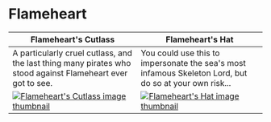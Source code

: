 # Flameheart

| Flameheart's Cutlass | Flameheart's Hat |
| -------------------- | ---------------- |
| A particularly cruel cutlass, and the last thing many pirates who stood against Flameheart ever got to see. | You could use this to impersonate the sea's most infamous Skeleton Lord, but do so at your own risk... |
| [![Flameheart's Cutlass image thumbnail](https://seaofthieves.wiki.gg/images/2/2a/Flameheart%27s_Cutlass.png)](https://seaofthieves.wiki.gg/wiki/Flameheart's_Cutlass) | [![Flameheart's Hat image thumbnail](https://seaofthieves.wiki.gg/images/f/fd/Flameheart%27s_Hat.png)](https://seaofthieves.wiki.gg/wiki/Flameheart's_Hat) |
